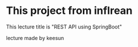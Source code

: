 # This project from inflrean

This lecture title is "REST API using SpringBoot"

lecture made by keesun


